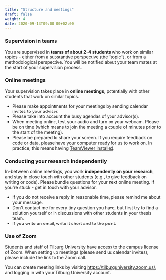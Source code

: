 ```yaml
---
title: "Structure and meetings"
draft: false
weight: 4
date: 2020-09-13T09:00:00+02:00
---
```


### Supervision in teams
You are supervised in __teams of about 2-4 students__ who work on similar topics - either from a substantive perspective (the "topic"), or from a methodological perspective. You will be notified about your team mates at the start of your supervision process.

### Online meetings
Your supervision takes place in __online meetings__, potentially with other students that work on similar topics.

  * Please make appointments for your meetings by sending calendar invites to your advisor.
  * Please take into account the busy agendas of your advisor(s).
  * When meeting online, test your audio and turn on your webcam. Please be on time (which means to join the meeting a couple of minutes prior to the start of the meeting).
  * Please be prepared to share your screen. If you require feedback on code or data, please have your computer ready for us to work on. In practice, this means having [TeamViewer installed](http://tilburgsciencehub.com/setup/teamviewer).

### Conducting your research independently
In-between online meetings, you work __independently on your research__, and stay in close touch with other students (e.g., to give feedback on writing or code). Please bundle questions for your next online meeting. If you're stuck - get in touch with your advisor.

* If you do not receive a reply in reasonable time, please remind me about your message.
* Don't contact me for every tiny question you have, but first try to find a solution yourself or in discussions with other students in your thesis team.
* If you write an email, write it short and to the point.

### Use of Zoom
<!--Microsoft Teams
We will use Microsoft Teams for online meetings and communication. You will receive an invitation to join the Team after the official start of your supervision period (as of January 2021).
-->
Students and staff of Tilburg University have access to the campus license of Zoom. When setting up meetings (please send us calendar invites), please include the link to the Zoom call.

You can create meeting links by visiting https://tilburguniversity.zoom.us/, and logging in with your Tilburg University account.
